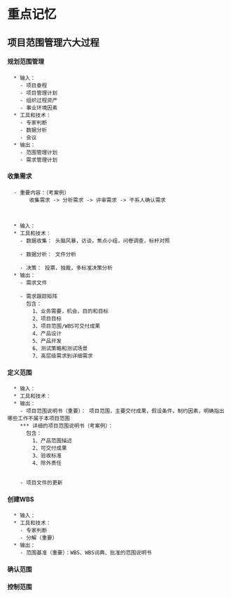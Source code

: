 # 重点记忆
## 项目范围管理六大过程
#### 规划范围管理    
      * 输入：
        - 项目章程
        - 项目管理计划
        - 组织过程资产
        - 事业环境因素
      * 工具和技术：
        - 专家判断
        - 数据分析
        - 会议
      * 输出：
        - 范围管理计划
        - 需求管理计划
#### 收集需求
      - 重要内容：（考案例）
           收集需求 -> 分析需求 -> 评审需求 -> 干系人确认需求


      
      * 输入：
      * 工具和技术：
        - 数据收集： 头脑风暴，访谈，焦点小组，问卷调查，标杆对照

        - 数据分析： 文件分析

        - 决策： 投票，独裁，多标准决策分析
      * 输出：
        - 需求文件

        - 需求跟踪矩阵
          包含： 
            1、业务需要，机会，目的和目标
            2、项目目标
            3、项目范围/WBS可交付成果
            4、产品设计
            5、产品开发
            6、测试策略和测试场景
            7、高层级需求到详细需求
#### 定义范围
      * 输入：
      * 工具和技术：
      * 输出：
        - 项目范围说明书（重要）： 项目范围，主要交付成果，假设条件，制约因素，明确指出哪些工作不属于本项目范围
        *** 详细的项目范围说明书（考案例）：
          包含：
            1、产品范围描述
            2、可交付成果
            3、验收标准
            4、除外责任


        - 项目文件的更新


      

#### 创建WBS
      * 输入：
      * 工具和技术：
        - 专家判断
        - 分解（重要）
      * 输出：
        - 范围基准（重要）：WBS、WBS词典、批准的范围说明书
#### 确认范围
#### 控制范围